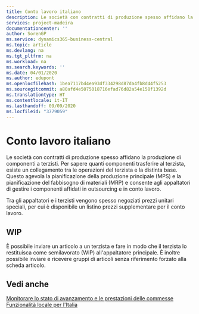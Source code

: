 ```yaml
---
title: Conto lavoro italiano
description: Le società con contratti di produzione spesso affidano la produzione di componenti a terzisti.
services: project-madeira
documentationcenter: ''
author: SorenGP
ms.service: dynamics365-business-central
ms.topic: article
ms.devlang: na
ms.tgt_pltfrm: na
ms.workload: na
ms.search.keywords: ''
ms.date: 04/01/2020
ms.author: edupont
ms.openlocfilehash: 1bea7117bd4ea93df334298d87da4fb8d44f5253
ms.sourcegitcommit: a80afd4e5075018716efad76d82a54e158f1392d
ms.translationtype: HT
ms.contentlocale: it-IT
ms.lasthandoff: 09/09/2020
ms.locfileid: "3779059"
---
```

# <a name="italian-subcontracting"></a>Conto lavoro italiano
Le società con contratti di produzione spesso affidano la produzione di componenti a terzisti. Per sapere quanti componenti trasferire al terzista, esiste un collegamento tra le operazioni del terzista e la distinta base. Questo agevola la pianificazione della produzione principale (MPS) e la pianificazione del fabbisogno di materiali (MRP) e consente agli appaltatori di gestire i componenti affidati in outsourcing e in conto lavoro.  

Tra gli appaltatori e i terzisti vengono spesso negoziati prezzi unitari speciali, per cui è disponibile un listino prezzi supplementare per il conto lavoro.  

## <a name="work-in-progress"></a>WIP  
È possibile inviare un articolo a un terzista e fare in modo che il terzista lo restituisca come semilavorato (WIP) all'appaltatore principale. È inoltre possibile inviare e ricevere gruppi di articoli senza riferimento forzato alla scheda articolo.  

## <a name="see-also"></a>Vedi anche  
 [Monitorare lo stato di avanzamento e le prestazioni delle commesse](../../projects-how-monitor-progress-performance.md)   
  [Funzionalità locale per l'Italia](italy-local-functionality.md)
